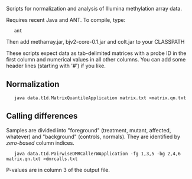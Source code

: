 Scripts for normalization and analysis of Illumina methylation array data.

Requires recent Java and ANT.  To compile, type:

       ant

Then add metharray.jar, bjv2-core-0.1.jar and colt.jar to your CLASSPATH

These scripts expect data as tab-delimited matrices with a probe ID in the first
column and numerical values in all other columns.  You can add some header lines
(starting with '#') if you like.


Normalization
-------------

       java data.t1d.MatrixQuantileApplication matrix.txt >matrix.qn.txt

Calling differences
-------------------

Samples are divided into "foreground" (treatment, mutant, affected, whatever)
and "background" (controls, normals).  They are identified by *zero-based*
column indices.

       java data.t1d.PairwiseDMRCallerWApplication -fg 1,3,5 -bg 2,4,6 matrix.qn.txt >dmrcalls.txt

P-values are in column 3 of the output file.